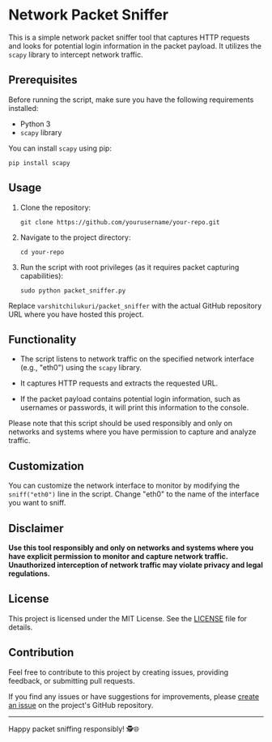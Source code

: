 # Network Packet Sniffer

This is a simple network packet sniffer tool that captures HTTP requests and looks for potential login information in the packet payload. It utilizes the `scapy` library to intercept network traffic.

## Prerequisites

Before running the script, make sure you have the following requirements installed:

- Python 3
- `scapy` library

You can install `scapy` using pip:

```shell
pip install scapy
```

## Usage

1. Clone the repository:

   ```shell
   git clone https://github.com/yourusername/your-repo.git
   ```

2. Navigate to the project directory:

   ```shell
   cd your-repo
   ```

3. Run the script with root privileges (as it requires packet capturing capabilities):

   ```shell
   sudo python packet_sniffer.py
   ```

Replace `varshitchilukuri/packet_sniffer` with the actual GitHub repository URL where you have hosted this project.

## Functionality

- The script listens to network traffic on the specified network interface (e.g., "eth0") using the `scapy` library.

- It captures HTTP requests and extracts the requested URL.

- If the packet payload contains potential login information, such as usernames or passwords, it will print this information to the console.

Please note that this script should be used responsibly and only on networks and systems where you have permission to capture and analyze traffic.

## Customization

You can customize the network interface to monitor by modifying the `sniff("eth0")` line in the script. Change "eth0" to the name of the interface you want to sniff.

## Disclaimer

**Use this tool responsibly and only on networks and systems where you have explicit permission to monitor and capture network traffic. Unauthorized interception of network traffic may violate privacy and legal regulations.**

## License

This project is licensed under the MIT License. See the [LICENSE](LICENSE) file for details.

## Contribution

Feel free to contribute to this project by creating issues, providing feedback, or submitting pull requests.

If you find any issues or have suggestions for improvements, please [create an issue](https://github.com/yourusername/your-repo/issues) on the project's GitHub repository.

---

Happy packet sniffing responsibly! 🕵️🌐
